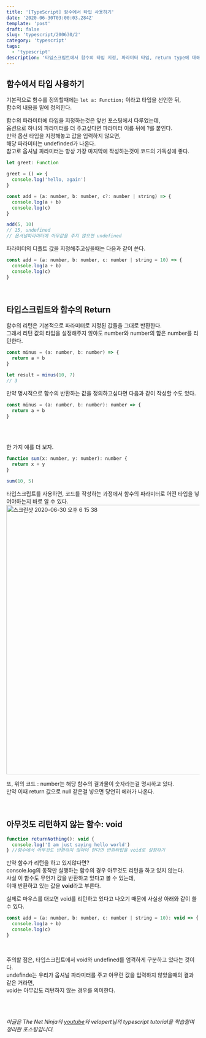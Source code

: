 ```yaml
---
title: '[TypeScript] 함수에서 타입 사용하기'
date: '2020-06-30T03:00:03.284Z'
template: 'post'
draft: false
slug: 'typescript/200630/2'
category: 'typescript'
tags:
  - 'typescript'
description: '타입스크립트에서 함수의 타입 지정, 파라미터 타입, return type에 대해 정리합니다. '
---
```


## 함수에서 타입 사용하기

기본적으로 함수를 정의할때에는 `let a: Function;` 이라고 타입을 선언한 뒤,  
함수의 내용을 밑에 정의한다.

함수의 파라미터에 타입을 지정하는것은 앞선 포스팅에서 다루었는데,  
옵션으로 하나의 파라미터를 더 주고싶다면 파라미터 이름 뒤에 ?를 붙인다.  
만약 옵션 타입을 지정해놓고 값을 입력하지 않으면,  
해당 파라미터는 undefinded가 나온다.  
참고로 옵셔널 파라미터는 항상 가장 마지막에 작성하는것이 코드의 가독성에 좋다.

```jsx
let greet: Function

greet = () => {
  console.log('hello, again')
}

const add = (a: number, b: number, c?: number | string) => {
  console.log(a + b)
  console.log(c)
}

add(5, 10)
// 15, undefined
// 옵셔널파라미터에 아무값을 주지 않으면 undefined
```

파라미터의 디폴트 값을 지정해주고싶을때는 다음과 같이 쓴다.

```jsx
const add = (a: number, b: number, c: number | string = 10) => {
  console.log(a + b)
  console.log(c)
}
```

<br>

## 타입스크립트와 함수의 Return

함수의 리턴은 기본적으로 파라미터로 지정된 값들을 그대로 반환한다.  
그래서 리턴 값의 타입을 설정해주지 않아도 number와 number의 합은 number를 리턴한다.

```jsx
const minus = (a: number, b: number) => {
  return a + b
}

let result = minus(10, 7)
// 3
```

만약 명시적으로 함수의 반환하는 값을 정의하고싶다면 다음과 같이 작성할 수도 있다.

```jsx
const minus = (a: number, b: number): number => {
  return a + b
}
```

<br>
<br>

한 가지 예를 더 보자.

```jsx
function sum(x: number, y: number): number {
  return x + y
}

sum(10, 5)
```

타입스크립트를 사용하면, 코드를 작성하는 과정에서 함수의 파라미터로 어떤 타입을 넣어야하는지 바로 알 수 있다.  
<img width="703" alt="스크린샷 2020-06-30 오후 6 15 38" src="https://user-images.githubusercontent.com/60246689/86108136-c0a8c680-bafd-11ea-96ea-1dff7a9dea38.png">

또, 위의 코드 : number는 해당 함수의 결과물이 숫자라는걸 명시하고 있다.  
만약 이때 return 값으로 null 같은걸 넣으면 당연히 에러가 나온다.

<br>

## 아무것도 리턴하지 않는 함수: void

```jsx
function returnNothing(): void {
  console.log('I am just saying hello world')
} //함수에서 아무것도 반환하지 않아야 한다면 반환타입을 void로 설정하기
```

만약 함수가 리턴을 하고 있지않다면? <br>
console.log의 동작만 실행하는 함수의 경우 아무것도 리턴을 하고 있지 않는다.  
사실 이 함수도 무언가 값을 반환하고 있다고 볼 수 있는데,  
이때 반환하고 있는 값을 **void**라고 부른다.

실제로 마우스를 대보면 void를 리턴하고 있다고 나오기 때문에 사실상 아래와 같이 쓸 수 있다.

```jsx
const add = (a: number, b: number, c: number | string = 10): void => {
  console.log(a + b)
  console.log(c)
}
```

<br>

주의할 점은, 타입스크립트에서 void와 undefined를 엄격하게 구분하고 있다는 것이다.  
undefinde는 우리가 옵셔널 파라미터를 주고 아무런 값을 입력하지 않았을때의 결과 같은 거라면,  
void는 아무값도 리턴하지 않는 경우를 의미한다.

<br>

<br>

_이글은 The Net Ninja의 [youtube]('/')와 velopert님의 typescript tutorial을 학습함며 정리한 포스팅입니다._
